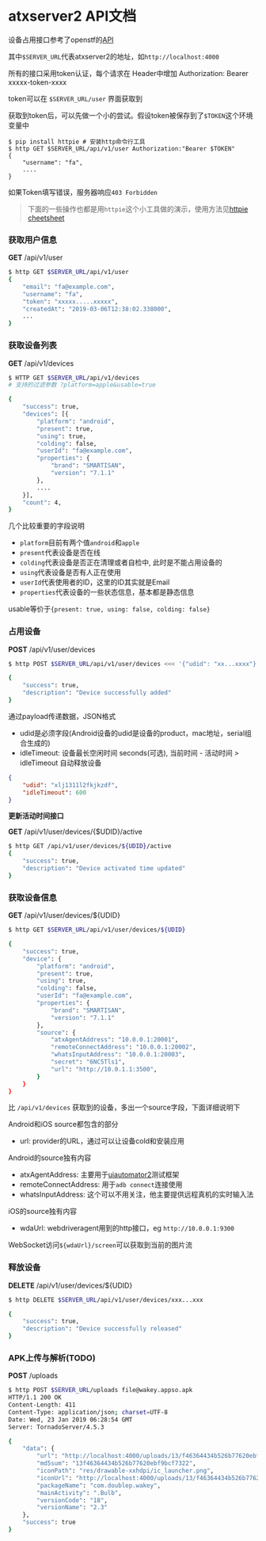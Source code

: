 # atxserver2 API文档
设备占用接口参考了openstf的[API](https://github.com/openstf/stf/blob/master/doc/API.md)

其中`$SERVER_URL`代表atxserver2的地址，如`http://localhost:4000`

所有的接口采用token认证，每个请求在 Header中增加 Authorization: Bearer xxxxx-token-xxxx

token可以在 `$SERVER_URL/user` 界面获取到

获取到token后，可以先做一个小的尝试。假设token被保存到了`$TOKEN`这个环境变量中

```
$ pip install httpie # 安装http命令行工具
$ http GET $SERVER_URL/api/v1/user Authorization:"Bearer $TOKEN"
{
    "username": "fa",
    ....
}
```

如果Token填写错误，服务器响应`403 Forbidden`

>下面的一些操作也都是用`httpie`这个小工具做的演示，使用方法见[httpie cheetsheet](https://devhints.io/httpie)


### 获取用户信息

**GET** /api/v1/user

```bash
$ http GET $SERVER_URL/api/v1/user
{
    "email": "fa@example.com",
    "username": "fa",
    "token": "xxxxx.....xxxxx",
    "createdAt": "2019-03-06T12:38:02.338000",
    ...
}
```

### 获取设备列表

**GET** /api/v1/devices

```bash
$ HTTP GET $SERVER_URL/api/v1/devices
# 支持的过滤参数 ?platform=apple&usable=true

{
    "success": true,
    "devices": [{
        "platform": "android",
        "present": true,
        "using": true,
        "colding": false,
        "userId": "fa@example.com",
        "properties": {
            "brand": "SMARTISAN",
            "version": "7.1.1"
        },
        ....
    }],
    "count": 4,
}
```

几个比较重要的字段说明

- `platform`目前有两个值`android`和`apple`
- `present`代表设备是否在线
- `colding`代表设备是否正在清理或者自检中, 此时是不能占用设备的
- `using`代表设备是否有人正在使用
- `userId`代表使用者的ID，这里的ID其实就是Email
- `properties`代表设备的一些状态信息，基本都是静态信息

usable等价于`{present: true, using: false, colding: false}`

### 占用设备

**POST** /api/v1/user/devices

```bash
$ http POST $SERVER_URL/api/v1/user/devices <<< '{"udid": "xx...xxxx"}'

{
    "success": true,
    "description": "Device successfully added"
}
```

通过payload传递数据，JSON格式

- udid是必须字段(Android设备的udid是设备的product，mac地址，serial组合生成的)
- idleTimeout: 设备最长空闲时间 seconds(可选), 当前时间 - 活动时间 > idleTimeout 自动释放设备

```json
{
    "udid": "xlj1311l2fkjkzdf",
    "idleTimeout": 600
}
```

**更新活动时间接口**

**GET** /api/v1/user/devices/{$UDID}/active

```bash
$ http GET /api/v1/user/devices/${UDID}/active
{
    "success": true,
    "description": "Device activated time updated"
}
```

### 获取设备信息

**GET** /api/v1/user/devices/${UDID}

```bash
$ http GET $SERVER_URL/api/v1/user/devices/${UDID}

{
    "success": true,
    "device": {
        "platform": "android",
        "present": true,
        "using": true,
        "colding": false,
        "userId": "fa@example.com",
        "properties": {
            "brand": "SMARTISAN",
            "version": "7.1.1"
        },
        "source": {
            "atxAgentAddress": "10.0.0.1:20001",
            "remoteConnectAddress": "10.0.0.1:20002",
            "whatsInputAddress": "10.0.0.1:20003",
            "secret": "6NC5Tls1",
            "url": "http://10.0.1.1:3500",
        }
    }
}
```

比 `/api/v1/devices` 获取到的设备，多出一个source字段，下面详细说明下

Android和iOS source都包含的部分

- url: provider的URL，通过可以让设备cold和安装应用

Android的source独有内容

- atxAgentAddress: 主要用于[uiautomator2](https://github.com/openatx/uiautomator2)测试框架
- remoteConnectAddress: 用于`adb connect`连接使用
- whatsInputAddress: 这个可以不用关注，他主要提供远程真机的实时输入法

iOS的source独有内容

- wdaUrl: webdriveragent用到的http接口，eg `http://10.0.0.1:9300`

WebSocket访问`${wdaUrl}/screen`可以获取到当前的图片流

### 释放设备

**DELETE** /api/v1/user/devices/${UDID}

```bash
$ http DELETE $SERVER_URL/api/v1/user/devices/xxx...xxx

{
    "success": true,
    "description": "Device successfully released"
}
```

### APK上传与解析(TODO)

**POST** /uploads

```bash
$ http POST $SERVER_URL/uploads file@wakey.appso.apk
HTTP/1.1 200 OK
Content-Length: 411
Content-Type: application/json; charset=UTF-8
Date: Wed, 23 Jan 2019 06:28:54 GMT
Server: TornadoServer/4.5.3

{
    "data": {
        "url": "http://localhost:4000/uploads/13/f46364434b526b77620ebf9bcf7322/com.doublep.wakey.apk",
        "md5sum": "13f46364434b526b77620ebf9bcf7322",
        "iconPath": "res/drawable-xxhdpi/ic_launcher.png",
        "iconUrl": "http://localhost:4000/uploads/13/f46364434b526b77620ebf9bcf7322/icon.png",
        "packageName": "com.doublep.wakey",
        "mainActivity": ".Bulb",
        "versionCode": "18",
        "versionName": "2.3"
    },
    "success": true
}
```